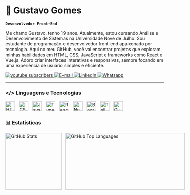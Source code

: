 # 🤖 Gustavo Gomes

**`Desenvolvedor Front-End`**

Me chamo Gustavo, tenho 19 anos.  Atualmente, estou cursando Análise e Desenvolvimento de Sistemas na Universidade Nove de Julho. Sou estudante de programação e desenvolvedor front-end apaixonado por tecnologia. Aqui no meu GitHub, você vai encontrar projetos que exploram minhas habilidades em HTML, CSS, JavaScript e frameworks como React e Vue.js. Adoro criar interfaces interativas e responsivas, sempre focando em uma experiência de usuário simples e eficiente.

<p align="left">
    <a href="https://www.instagram.com/gomes.sfc/">
        <img 
            alt="youtube subscribers" 
            title="Inscreva-se no meu canal" 
            src="https://img.shields.io/badge/-Instagram-%23E4405F?style=for-the-badge&logo=instagram&logoColor=white"
        />
    </a>
    <a href="mailto:gussantos248@gmail.com">
        <img 
            alt="E-mail" 
            title="E-mail" 
            src="https://img.shields.io/badge/-Gmail-%23333?style=for-the-badge&logo=gmail&logoColor=white"
        />
    </a> 
    <a href="https://www.linkedin.com/in/gustavo-gomes-45a949244">
        <img 
            alt="LinkedIn" 
            title="LinkedIn" 
            src="https://img.shields.io/badge/-LinkedIn-%230077B5?style=for-the-badge&logo=linkedin&logoColor=white" target="_blank"
        />
    </a>
    <a href="https://api.whatsapp.com/send?phone=5511967642416">
        <img 
            alt="Whatsapp" 
            title="Whatsapp" 
            src="https://img.shields.io/badge/WhatsApp-25D366?style=for-the-badge&logo=whatsapp&logoColor=white"
        />
    </a>
</p>

---

### </> Linguagens e Tecnologias

<img 
    align="left" 
    alt="HTML"
    title="HTML" 
    width="30px" 
    style="padding-right: 10px;" 
    src="https://cdn.jsdelivr.net/gh/devicons/devicon@latest/icons/html5/html5-original.svg" 
/>
<img 
    align="left" 
    alt="CSS" 
    title="CSS"
    width="30px" 
    style="padding-right: 10px;" 
    src="https://cdn.jsdelivr.net/gh/devicons/devicon@latest/icons/css3/css3-original.svg" 
/>
<img 
    align="left" 
    alt="JavaScript" 
    title="JavaScript"
    width="30px" 
    style="padding-right: 10px;" 
    src="https://cdn.jsdelivr.net/gh/devicons/devicon@latest/icons/javascript/javascript-original.svg" 
/>
<img 
    align="left" 
    alt="TypeScript"
    title="TypeScript" 
    width="30px" 
    style="padding-right: 10px;" 
    src="https://cdn.jsdelivr.net/gh/devicons/devicon@latest/icons/typescript/typescript-original.svg" 
/>
<img 
    align="left" 
    alt="React"
    title="React" 
    width="30px" 
    style="padding-right: 10px;" 
    src="https://cdn.jsdelivr.net/gh/devicons/devicon@latest/icons/react/react-original.svg" 
/>
<img 
    align="left" 
    alt="Next.js" 
    title="Next.js"
    width="30px" 
    style="padding-right: 10px;" 
    src="https://cdn.jsdelivr.net/gh/devicons/devicon@latest/icons/nextjs/nextjs-original.svg" 
/>
<img 
    align="left" 
    alt="Bootstrap"
    title="Bootstrap" 
    width="30px" 
    style="padding-right: 10px;" 
    src="https://cdn.jsdelivr.net/gh/devicons/devicon@latest/icons/bootstrap/bootstrap-original.svg" 
/>
<img 
    align="left" 
    alt="Tailwind" 
    title="Tailwind"
    width="30px" 
    style="padding-right: 10px;" 
    src="https://cdn.jsdelivr.net/gh/devicons/devicon@latest/icons/tailwindcss/tailwindcss-original.svg" 
/>
<img 
    align="left" 
    alt="Git" 
    title="Git"
    width="30px" 
    style="padding-right: 10px;" 
    src="https://cdn.jsdelivr.net/gh/devicons/devicon@latest/icons/git/git-original.svg" 
/>


<br/>
<br/>

### 📊 Estatísticas

<div style="display: flex; justify-content: space-between; align-items: center;">
  <img 
    alt="GitHub Stats" 
    height="180" 
    style="margin-right: 10px;" 
    src="https://github-readme-stats.vercel.app/api?username=gustavogomesknt&show_icons=true&theme=tokyonight&include_all_commits=true&locale=pt-br" 
  />
  <img 
    alt="GitHub Top Languages" 
    height="180" 
    width="380"
    src="https://github-readme-stats.vercel.app/api/top-langs/?username=gustavogomesknt&theme=tokyonight&layout=compact&custom_title=Tecnologias&langs_count=9" 
  />
</div>

